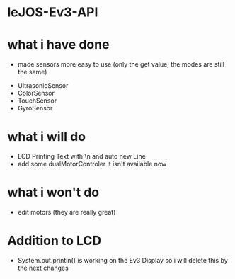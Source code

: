 # leJOS-Ev3-API

what i have done
================
- made sensors more easy to use (only the get value; the modes are still the same)
 * UltrasonicSensor
 * ColorSensor
 * TouchSensor
 * GyroSensor

what i will do
==============
- LCD Printing Text with \n and auto new Line
- add some dualMotorControler it isn't available now

what i won't do
===============
- edit motors (they are really great)



Addition to LCD
===============
- System.out.println() is working on the Ev3 Display
  so i will delete this by the next changes
